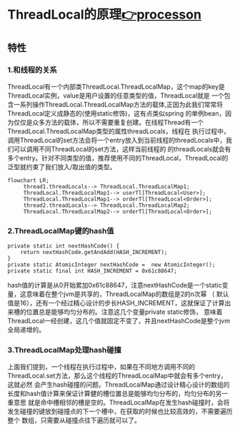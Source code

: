 # ThreadLocal的原理[👉processon](https://www.processon.com/view/link/65ddaae7dac0d247a4efc833)

## 特性
### 1.和线程的关系
ThreadLocal有一个内部类ThreadLocal.ThreadLocalMap，这个map的key是ThreadLocal实例，value是用户设置的任意类型的值，ThreadLocal就是
一个包含一系列操作ThreadLocal.ThreadLocalMap方法的载体,正因为此我们常常将ThreadLocal定义成静态的(使用static修饰)，这有点类似spring
的单例bean，因为仅仅是众多方法的载体，所以不需要重复创建。在线程Thread有一个ThreadLocal.ThreadLocalMap类型的属性threadLocals，线程在
执行过程中，调用ThreadLocal的set方法会将一个entry放入到当前线程的threadLocals中，我们可以调用不同ThreadLocal的set方法，这样当前线程的
的threadLocals就会有多个entry。针对不同类型的值，推荐使用不同的ThreadLocal，ThreadLocal的泛型就约束了我们放入/取出值的类型。
```mermaid
flowchart LR;  
     thread1.threadLocals--> ThreadLocal.ThreadLocalMap1;
     ThreadLocal.ThreadLocalMap1--> userTl[ThreadLocal<User>];
     ThreadLocal.ThreadLocalMap1--> orderTl[ThreadLocal<Order>];
     thread2.threadLocals--> ThreadLocal.ThreadLocalMap2;
     ThreadLocal.ThreadLocalMap2--> orderTl[ThreadLocal<Order>];
```

### 2.ThreadLocalMap键的hash值
```text
private static int nextHashCode() {
    return nextHashCode.getAndAdd(HASH_INCREMENT);
}
private static AtomicInteger nextHashCode =  new AtomicInteger();
private static final int HASH_INCREMENT = 0x61c88647;
```
hash值的计算是从0开始累加0x61c88647，注意nextHashCode是一个static变量，这意味着在整个jvm是共享的，ThreadLocalMap的数组是2的n次幂 （
默认值是16），还有一个经过精心设计的步长HASH_INCREMENT，这就保证了计算出来槽的位置总是能够均匀分布的。注意这几个变量private static修饰，
意味着ThreadLocal一经创建，这几个值就固定不变了，并且nextHashCode是整个jvm全局递增的。

### 3.ThreadLocalMap处理hash碰撞
上面我们提到，一个线程在执行过程中，如果在不同地方调用不同的ThreadLocal.set方法，那么这个线程的ThreadLocalMap中就会有多个entry，这就必然
会产生hash碰撞的问题。ThreadLocalMap通过设计精心设计的数组的长度和hash值计算来保证计算健的槽位置总是能够均匀分布的，均匀分布的另一重意思
就是命中槽相邻的槽是空的。ThreadLocalMap在发生hash碰撞时，会将发生碰撞的键放到碰撞点的下一个槽中，在获取的时候也比较高效的，不需要遍历整个
数组，只需要从碰撞点往下遍历就可以了。